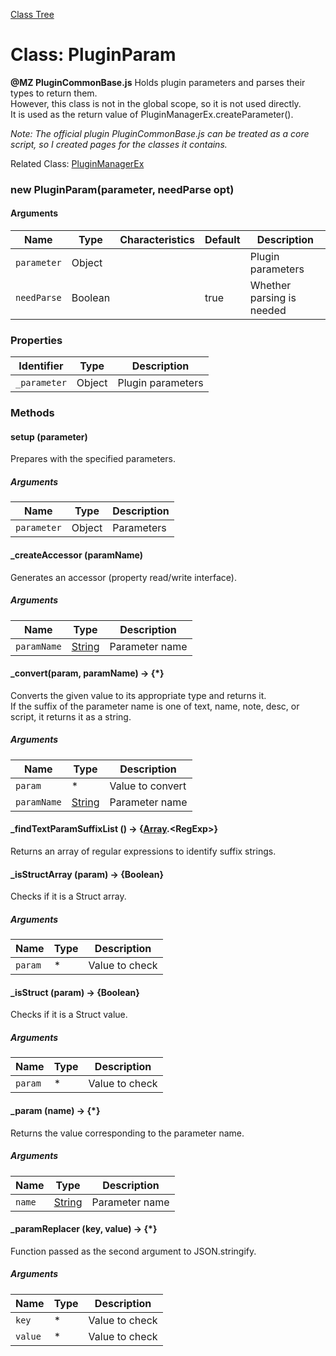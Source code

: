 [Class Tree](index.md)

# Class: PluginParam

**@MZ PluginCommonBase.js** Holds plugin parameters and parses their types to return them.<br />
However, this class is not in the global scope, so it is not used directly.<br />
It is used as the return value of PluginManagerEx.createParameter().

*Note: The official plugin PluginCommonBase.js can be treated as a core script, so I created pages for the classes it contains.*

Related Class: [PluginManagerEx](PluginManagerEx.md)

### new PluginParam(parameter, needParse opt)
#### Arguments

| Name         | Type                                                      | Characteristics | Default  | Description               |
|--------------|-----------------------------------------------------------|------------------|----------|---------------------------|
| `parameter`  | Object                                                    |                  |          | Plugin parameters          |
| `needParse`  | Boolean                                                   | <optional>       | true     | Whether parsing is needed |


### Properties

| Identifier    | Type                                                      | Description               |
|---------------|-----------------------------------------------------------|---------------------------|
| `_parameter`   | Object                                                    | Plugin parameters         |


### Methods

#### setup (parameter)
Prepares with the specified parameters.

##### Arguments

| Name         | Type                                                      | Description               |
|--------------|-----------------------------------------------------------|---------------------------|
| `parameter`  | Object                                                    | Parameters                |


#### _createAccessor (paramName)
Generates an accessor (property read/write interface).

##### Arguments

| Name        | Type                                                      | Description               |
|-------------|-----------------------------------------------------------|---------------------------|
| `paramName` | [String](String.md)                                      | Parameter name            |


#### _convert(param, paramName) → {*}
Converts the given value to its appropriate type and returns it.<br />
If the suffix of the parameter name is one of text, name, note, desc, or script, it returns it as a string.

##### Arguments

| Name        | Type                                                      | Description               |
|-------------|-----------------------------------------------------------|---------------------------|
| `param`     | *                                                         | Value to convert          |
| `paramName` | [String](String.md)                                      | Parameter name            |


#### _findTextParamSuffixList () → {[Array](Array.md).&lt;RegExp&gt;}
Returns an array of regular expressions to identify suffix strings.


#### _isStructArray (param) → {Boolean}
Checks if it is a Struct array.

##### Arguments

| Name        | Type                                                      | Description               |
|-------------|-----------------------------------------------------------|---------------------------|
| `param`     | *                                                         | Value to check            |


#### _isStruct (param) → {Boolean}
Checks if it is a Struct value.

##### Arguments

| Name        | Type                                                      | Description               |
|-------------|-----------------------------------------------------------|---------------------------|
| `param`     | *                                                         | Value to check            |


#### _param (name) → {*}
Returns the value corresponding to the parameter name.

##### Arguments

| Name        | Type                                                      | Description               |
|-------------|-----------------------------------------------------------|---------------------------|
| `name`      | [String](String.md)                                      | Parameter name            |


#### _paramReplacer (key, value) → {*}
Function passed as the second argument to JSON.stringify.

##### Arguments

| Name        | Type                                                      | Description               |
|-------------|-----------------------------------------------------------|---------------------------|
| `key`       | *                                                         | Value to check            |
| `value`     | *                                                         | Value to check            |
